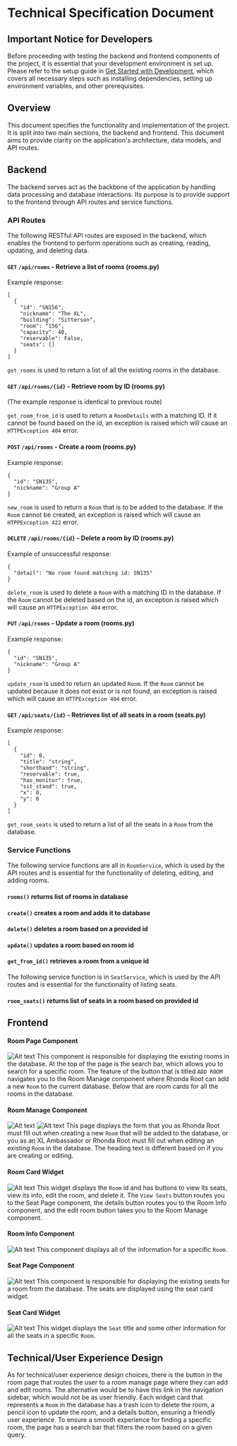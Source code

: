 # Technical Specification Document

## Important Notice for Developers

Before proceeding with testing the backend and frontend components of the project, it is essential that your development environment is set up. Please refer to the setup guide in [Get Started with Development](https://github.com/comp423-23f/csxl-final-team-d8/blob/086f4b18a582937208cc580dc9c5537fc070fa85/docs/get_started.md), which covers all necessary steps such as installing dependencies, setting up environment variables, and other prerequisites.

## Overview

This document specifies the functionality and implementation of the project. It is split into two main sections, the backend and frontend. This document aims to provide clarity on the application's architecture, data models, and API routes.

## Backend

The backend serves act as the backbone of the application by handling data processing and database interactions. Its purpose is to provide support to the frontend through API routes and service functions.

### API Routes

The following RESTful API routes are exposed in the backend, which enables the frontend to perform operations such as creating, reading, updating, and deleting data.

#### `GET` `/api/rooms` - Retrieve a list of rooms (rooms.py)

Example response:

```
[
  {
    "id": "SN156",
    "nickname": "The XL",
    "building": "Sitterson",
    "room": "156",
    "capacity": 40,
    "reservable": False,
    "seats": []
  }
]
```

`get_rooms` is used to return a list of all the existing rooms in the database.

#### `GET` `/api/rooms/{id}` - Retrieve room by ID (rooms.py)

(The example response is identical to previous route)

`get_room_from_id` is used to return a `RoomDetails` with a matching ID. If it cannot be found based on the id, an exception is raised which will cause an `HTTPException 404` error.

#### `POST` `/api/rooms` - Create a room (rooms.py)

Example response:

```
{
  "id": "SN135",
  "nickname": "Group A"
}
```

`new_room` is used to return a `Room` that is to be added to the database. If the `Room` cannot be created, an exception is raised which will cause an `HTPPException 422` error.

#### `DELETE` `/api/rooms/{id}` - Delete a room by ID (rooms.py)

Example of unsuccessful response:

```
{
  "detail": "No room found matching id: SN135"
}
```

`delete_room` is used to delete a `Room` with a matching ID in the database. If the `Room` cannot be deleted based on the id, an exception is raised which will cause an `HTTPException 404` error.

#### `PUT` `/api/rooms` - Update a room (rooms.py)

Example response:

```
{
  "id": "SN135",
  "nickname": "Group A"
}
```

`update_room` is used to return an updated `Room`. If the `Room` cannot be updated because it does not exist or is not found, an exception is raised which will cause an `HTTPException 404` error.

#### `GET` `/api/seats/{id}` - Retrieves list of all seats in a room (seats.py)

Example response:

```
[
  {
    "id": 0,
    "title": "string",
    "shorthand": "string",
    "reservable": true,
    "has_monitor": true,
    "sit_stand": true,
    "x": 0,
    "y": 0
  }
]
```

`get_room_seats` is used to return a list of all the seats in a `Room` from the database.

### Service Functions

The following service functions are all in `RoomService`, which is used by the API routes and is essential for the functionality of deleting, editing, and adding rooms.

#### `rooms()` returns list of rooms in database

#### `create()` creates a room and adds it to database

#### `delete()` deletes a room based on a provided id

#### `update()` updates a room based on room id

#### `get_from_id()` retrieves a room from a unique id

The following service function is in `SeatService`, which is used by the API routes and is essential for the functionality of listing seats.

#### `room_seats()` returns list of seats in a room based on provided id

## Frontend

#### Room Page Component

![Alt text](images/room-page.png)
This component is responsible for displaying the existing rooms in the database. At the top of the page is the search bar, which allows you to search for a specific room. The feature of the button that is titled `ADD ROOM` navigates you to the Room Manage component where Rhonda Root can add a new `Room` to the current database. Below that are room cards for all the rooms in the database.

#### Room Manage Component

![Alt text](images/room-manage-new.png)
![Alt text](images/room-manage-edit.png)
This page displays the form that you as Rhonda Root must fill out when creating a new `Room` that will be added to the database, or you as an XL Ambassador or Rhonda Root must fill out when editing an existing `Room` in the database. The heading text is different based on if you are creating or editing.

#### Room Card Widget

![Alt text](images/room-card.png)
This widget displays the `Room` id and has buttons to view its seats, view its info, edit the room, and delete it. The `View Seats` button routes you to the Seat Page component, the details button routes you to the Room Info component, and the edit room button takes you to the Room Manage component.

#### Room Info Component

![Alt text](images/room-info.png)
This component displays all of the information for a specific `Room`.

#### Seat Page Component

![Alt text](images/seat-page.png)
This component is responsible for displaying the existing seats for a room from the database. The seats are displayed using the seat card widget.

#### Seat Card Widget

![Alt text](images/seat-card.png)
This widget displays the `Seat` title and some other information for all the seats in a specific `Room`.

## Technical/User Experience Design

As for technical/user experience design choices, there is the button in the room page that routes the user to a room manage page where they can add and edit rooms. The alternative would be to have this link in the navigation sidebar, which would not be as user friendly. Each widget card that represents a `Room` in the database has a trash icon to delete the room, a pencil icon to update the room, and a details button, ensuring a friendly user experience. To ensure a smooth experience for finding a specific room, the page has a search bar that filters the room based on a given query.
